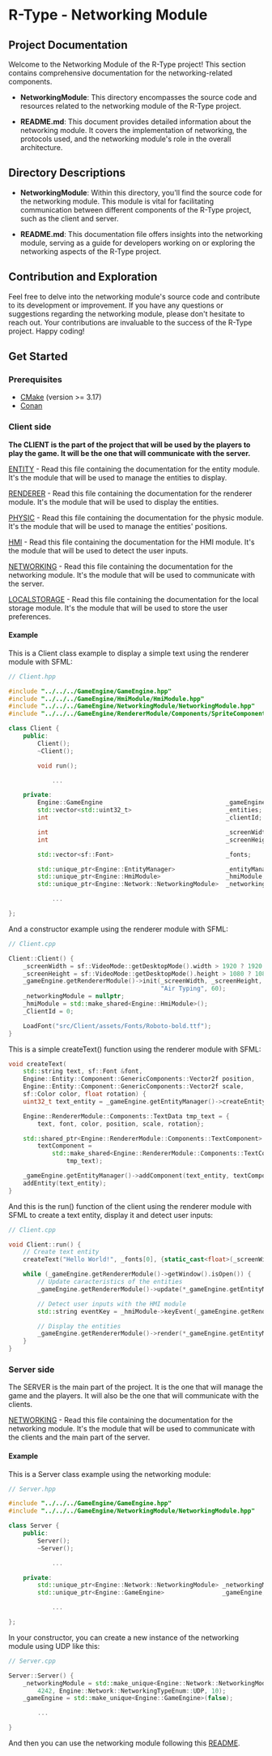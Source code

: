 # R-Type - Networking Module

## Project Documentation

Welcome to the Networking Module of the R-Type project! This section contains comprehensive documentation for the networking-related components.

- **NetworkingModule**: This directory encompasses the source code and resources related to the networking module of the R-Type project.

- **README.md**: This document provides detailed information about the networking module. It covers the implementation of networking, the protocols used, and the networking module's role in the overall architecture.

## Directory Descriptions

- **NetworkingModule**: Within this directory, you'll find the source code for the networking module. This module is vital for facilitating communication between different components of the R-Type project, such as the client and server.

- **README.md**: This documentation file offers insights into the networking module, serving as a guide for developers working on or exploring the networking aspects of the R-Type project.

## Contribution and Exploration

Feel free to delve into the networking module's source code and contribute to its development or improvement. If you have any questions or suggestions regarding the networking module, please don't hesitate to reach out. Your contributions are invaluable to the success of the R-Type project. Happy coding!


## Get Started

### Prerequisites

- [CMake](https://cmake.org/download/) (version >= 3.17)
- [Conan](https://docs.conan.io/en/latest/installation.html)

### Client side

<b>The CLIENT is the part of the project that will be used by the players to play the game. It will be the one that will communicate with the server.</b>


[ENTITY](./EntityManager/README.md) - Read this file containing the documentation for the entity module. It's the module that will be used to manage the entities to display.

[RENDERER](./RendererModule/README.md) - Read this file containing the documentation for the renderer module. It's the module that will be used to display the entities.

[PHYSIC](./PhysicModule/README.md) - Read this file containing the documentation for the physic module. It's the module that will be used to manage the entities' positions.

[HMI](./HmiModule/README.md) - Read this file containing the documentation for the HMI module. It's the module that will be used to detect the user inputs.

[NETWORKING](./NetworkingModule/README.md) - Read this file containing the documentation for the networking module. It's the module that will be used to communicate with the server.

[LOCALSTORAGE](./LocalStorageModule/README.md) - Read this file containing the documentation for the local storage module. It's the module that will be used to store the user preferences.

#### Example

This is a Client class example to display a simple text using the renderer module with SFML:

```cpp
// Client.hpp

#include "../../../GameEngine/GameEngine.hpp"
#include "../../../GameEngine/HmiModule/HmiModule.hpp"
#include "../../../GameEngine/NetworkingModule/NetworkingModule.hpp"
#include "../../../GameEngine/RendererModule/Components/SpriteComponent/SpriteComponent.hpp"

class Client {
    public:
        Client();
        ~Client();

        void run();

            ...

    private:
        Engine::GameEngine                                  _gameEngine;
        std::vector<std::uint32_t>                          _entities;
        int                                                 _clientId;

        int                                                 _screenWidth;
        int                                                 _screenHeight;

        std::vector<sf::Font>                               _fonts;

        std::unique_ptr<Engine::EntityManager>              _entityManager;
        std::unique_ptr<Engine::HmiModule>                  _hmiModule;
        std::unique_ptr<Engine::Network::NetworkingModule>  _networkingModule;

            ...

};
```

And a constructor example using the renderer module with SFML:

```cpp
// Client.cpp

Client::Client() {
    _screenWidth = sf::VideoMode::getDesktopMode().width > 1920 ? 1920 : 1920;
    _screenHeight = sf::VideoMode::getDesktopMode().height > 1080 ? 1080 : 1080;
    _gameEngine.getRendererModule()->init(_screenWidth, _screenHeight,
                                          "Air Typing", 60);
    _networkingModule = nullptr;
    _hmiModule = std::make_shared<Engine::HmiModule>();
    _ClientId = 0;

    LoadFont("src/Client/assets/Fonts/Roboto-bold.ttf");
}
```

This is a simple createText() function using the renderer module with SFML:

```cpp
void createText(
    std::string text, sf::Font &font,
    Engine::Entity::Component::GenericComponents::Vector2f position,
    Engine::Entity::Component::GenericComponents::Vector2f scale,
    sf::Color color, float rotation) {
    uint32_t text_entity = _gameEngine.getEntityManager()->createEntity();

    Engine::RendererModule::Components::TextData tmp_text = {
        text, font, color, position, scale, rotation};

    std::shared_ptr<Engine::RendererModule::Components::TextComponent>
        textComponent =
            std::make_shared<Engine::RendererModule::Components::TextComponent>(
                tmp_text);

    _gameEngine.getEntityManager()->addComponent(text_entity, textComponent);
    addEntity(text_entity);
}
```

And this is the run() function of the client using the renderer module with SFML to create a text entity, display it and detect user inputs:

```cpp
// Client.cpp

void Client::run() {
    // Create text entity
    createText("Hello World!", _fonts[0], {static_cast<float>(_screenWidth / 2), static_cast<float>(_screenHeight / 2)}, {1, 1}, sf::Color::White, 0);

    while (_gameEngine.getRendererModule()->getWindow().isOpen()) {
        // Update caracteristics of the entities
        _gameEngine.getRendererModule()->update(*_gameEngine.getEntityManager(), getEntities());

        // Detect user inputs with the HMI module
        std::string eventKey = _hmiModule->keyEvent(_gameEngine.getRendererModule()->UpdateForServer(*_gameEngine.getEntityManager(),getEntities()));

        // Display the entities
        _gameEngine.getRendererModule()->render(*_gameEngine.getEntityManager(), getEntities());
    }
}
```

### Server side

The SERVER is the main part of the project. It is the one that will manage the game and the players. It will also be the one that will communicate with the clients.

[NETWORKING](./NetworkingModule/README.md) - Read this file containing the documentation for the networking module. It's the module that will be used to communicate with the clients and the main part of the server.

#### Example

This is a Server class example using the networking module:

```cpp
// Server.hpp

#include "../../../GameEngine/GameEngine.hpp"
#include "../../../GameEngine/NetworkingModule/NetworkingModule.hpp"

class Server {
    public:
        Server();
        ~Server();

            ...

    private:
        std::unique_ptr<Engine::Network::NetworkingModule> _networkingModule;
        std::unique_ptr<Engine::GameEngine>                _gameEngine;

            ...

};
```

In your constructor, you can create a new instance of the networking module using UDP like this:

``` cpp
// Server.cpp

Server::Server() {
    _networkingModule = std::make_unique<Engine::Network::NetworkingModule>(
        4242, Engine::Network::NetworkingTypeEnum::UDP, 10);
    _gameEngine = std::make_unique<Engine::GameEngine>(false);

        ...

}
```

And then you can use the networking module following this [README](./NetworkingModule/README.md).